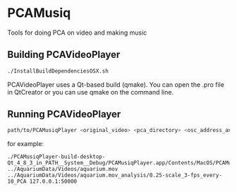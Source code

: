 PCAMusiq
========
Tools for doing PCA on video and making music

Building PCAVideoPlayer
-----------------------
```sh
./InstallBuildDependenciesOSX.sh
```
PCAVideoPlayer uses a Qt-based build (qmake). You can open the .pro file in QtCreator or you can use qmake on the command line.

Running PCAVideoPlayer
-----------------------
```sh
path/to/PCAMusiqPlayer <original_video> <pca_directory> <osc_address_and_port>
```
for example:
```
./PCAMusiqPlayer-build-desktop-Qt_4_8_3_in_PATH__System__Debug/PCAMusiqPlayer.app/Contents/MacOS/PCAMusiqPlayer ../AquariumData/Videos/aquarium.mov ../AquariumData/Videos/aquarium.mov_analysis/0.25-scale_3-fps_every-10_PCA 127.0.0.1:50000
```
